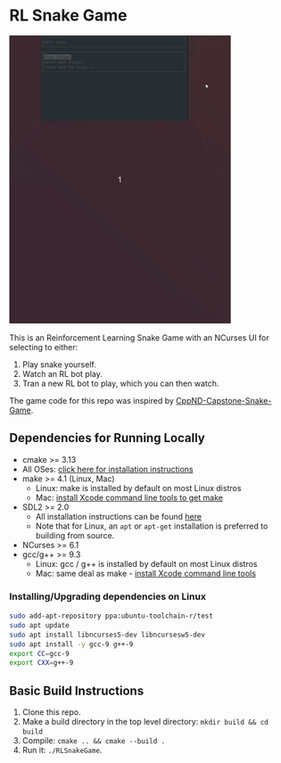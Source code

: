 # RL Snake Game
<img src="snake_game.gif"/>

This is an Reinforcement Learning Snake Game with an NCurses UI for selecting to either:
1. Play snake yourself.
1. Watch an RL bot play.
1. Tran a new RL bot to play, which you can then watch.

The game code for this repo was inspired by [CppND-Capstone-Snake-Game](https://github.com/udacity/CppND-Capstone-Snake-Game).

## Dependencies for Running Locally
* cmake >= 3.13
* All OSes: [click here for installation instructions](https://cmake.org/install/)
* make >= 4.1 (Linux, Mac)
    * Linux: make is installed by default on most Linux distros
    * Mac: [install Xcode command line tools to get make](https://developer.apple.com/xcode/features/)
* SDL2 >= 2.0
    * All installation instructions can be found [here](https://wiki.libsdl.org/Installation)
    * Note that for Linux, an `apt` or `apt-get` installation is preferred to building from source.
* NCurses >= 6.1
* gcc/g++ >= 9.3
    * Linux: gcc / g++ is installed by default on most Linux distros
    * Mac: same deal as make - [install Xcode command line tools](https://developer.apple.com/xcode/features/)

### Installing/Upgrading dependencies on Linux
```bash
sudo add-apt-repository ppa:ubuntu-toolchain-r/test
sudo apt update
sudo apt install libncurses5-dev libncursesw5-dev
sudo apt install -y gcc-9 g++-9
export CC=gcc-9
export CXX=g++-9
```

## Basic Build Instructions
1. Clone this repo.
2. Make a build directory in the top level directory: `mkdir build && cd build`
3. Compile: `cmake .. && cmake --build .`
4. Run it: `./RLSnakeGame`.